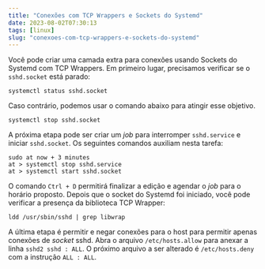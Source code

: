 ```yaml
---
title: "Conexões com TCP Wrappers e Sockets do Systemd"
date: 2023-08-02T07:30:13
tags: [linux]
slug: "conexoes-com-tcp-wrappers-e-sockets-do-systemd"
---
```


Você pode criar uma camada extra para conexões usando Sockets do Systemd com TCP Wrappers. Em primeiro lugar, precisamos verificar se o `sshd.socket` está parado:

```shell
systemctl status sshd.socket
```

Caso contrário, podemos usar o comando abaixo para atingir esse objetivo.

```shell
systemctl stop sshd.socket
```

A próxima etapa pode ser criar um _job_ para interromper `sshd.service` e iniciar `sshd.socket`. Os seguintes comandos auxiliam nesta tarefa:

```shell
sudo at now + 3 minutes
at > systemctl stop sshd.service
at > systemctl start sshd.socket
```

O comando `Ctrl + D` permitirá finalizar a edição e agendar o _job_ para o horário proposto. Depois que o socket do Systemd foi iniciado, você pode verificar a presença da biblioteca TCP Wrapper:

```shell
ldd /usr/sbin/sshd | grep libwrap
```

A última etapa é permitir e negar conexões para o host para permitir apenas conexões de _socket_ sshd. Abra o arquivo `/etc/hosts.allow` para anexar a linha `sshd2 sshd : ALL`. O próximo arquivo a ser alterado é `/etc/hosts.deny` com a instrução `ALL : ALL`.